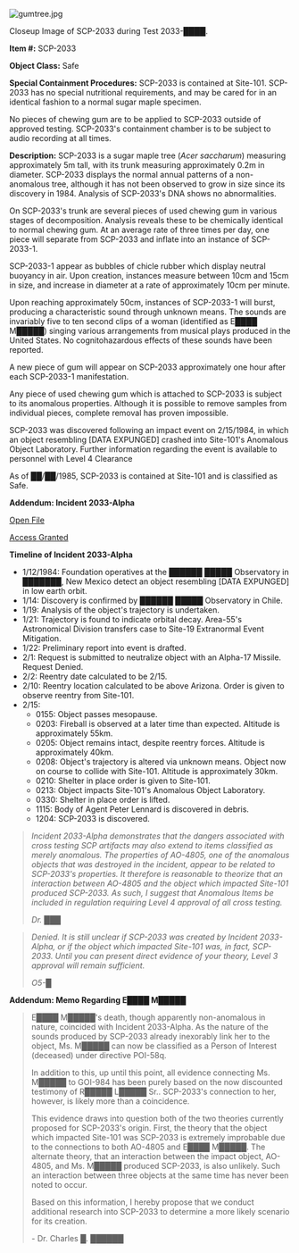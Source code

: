 ![gumtree.jpg](http://scp-wiki.wdfiles.com/local--files/scp-2033/gumtree.jpg)

Closeup Image of SCP-2033 during Test 2033-████.

**Item #:** SCP-2033

**Object Class:** Safe

**Special Containment Procedures:** SCP-2033 is contained at Site-101. SCP-2033 has no special nutritional requirements, and may be cared for in an identical fashion to a normal sugar maple specimen.

No pieces of chewing gum are to be applied to SCP-2033 outside of approved testing. SCP-2033's containment chamber is to be subject to audio recording at all times.

**Description:** SCP-2033 is a sugar maple tree (_Acer saccharum_) measuring approximately 5m tall, with its trunk measuring approximately 0.2m in diameter. SCP-2033 displays the normal annual patterns of a non-anomalous tree, although it has not been observed to grow in size since its discovery in 1984. Analysis of SCP-2033's DNA shows no abnormalities.

On SCP-2033's trunk are several pieces of used chewing gum in various stages of decomposition. Analysis reveals these to be chemically identical to normal chewing gum. At an average rate of three times per day, one piece will separate from SCP-2033 and inflate into an instance of SCP-2033-1.

SCP-2033-1 appear as bubbles of chicle rubber which display neutral buoyancy in air. Upon creation, instances measure between 10cm and 15cm in size, and increase in diameter at a rate of approximately 10cm per minute.

Upon reaching approximately 50cm, instances of SCP-2033-1 will burst, producing a characteristic sound through unknown means. The sounds are invariably five to ten second clips of a woman (identified as E████ M█████) singing various arrangements from musical plays produced in the United States. No cognitohazardous effects of these sounds have been reported.

A new piece of gum will appear on SCP-2033 approximately one hour after each SCP-2033-1 manifestation.

Any piece of used chewing gum which is attached to SCP-2033 is subject to its anomalous properties. Although it is possible to remove samples from individual pieces, complete removal has proven impossible.

SCP-2033 was discovered following an impact event on 2/15/1984, in which an object resembling \[DATA EXPUNGED\] crashed into Site-101's Anomalous Object Laboratory. Further information regarding the event is available to personnel with Level 4 Clearance

As of ██/██/1985, SCP-2033 is contained at Site-101 and is classified as Safe.

**Addendum: Incident 2033-Alpha**

[Open File](javascript:;)

[Access Granted](javascript:;)

**Timeline of Incident 2033-Alpha**

*   1/12/1984: Foundation operatives at the ██████ █████ Observatory in ███████, New Mexico detect an object resembling \[DATA EXPUNGED\] in low earth orbit.
*   1/14: Discovery is confirmed by ██████ █████ Observatory in Chile.
*   1/19: Analysis of the object's trajectory is undertaken.
*   1/21: Trajectory is found to indicate orbital decay. Area-55's Astronomical Division transfers case to Site-19 Extranormal Event Mitigation.
*   1/22: Preliminary report into event is drafted.
*   2/1: Request is submitted to neutralize object with an Alpha-17 Missile. Request Denied.
*   2/2: Reentry date calculated to be 2/15.
*   2/10: Reentry location calculated to be above Arizona. Order is given to observe reentry from Site-101.
*   2/15:
    *   0155: Object passes mesopause.
    *   0203: Fireball is observed at a later time than expected. Altitude is approximately 55km.
    *   0205: Object remains intact, despite reentry forces. Altitude is approximately 40km.
    *   0208: Object's trajectory is altered via unknown means. Object now on course to collide with Site-101. Altitude is approximately 30km.
    *   0210: Shelter in place order is given to Site-101.
    *   0213: Object impacts Site-101's Anomalous Object Laboratory.
    *   0330: Shelter in place order is lifted.
    *   1115: Body of Agent Peter Lennard is discovered in debris.
    *   1204: SCP-2033 is discovered.

> _Incident 2033-Alpha demonstrates that the dangers associated with cross testing SCP artifacts may also extend to items classified as merely anomalous. The properties of AO-4805, one of the anomalous objects that was destroyed in the incident, appear to be related to SCP-2033's properties. It therefore is reasonable to theorize that an interaction between AO-4805 and the object which impacted Site-101 produced SCP-2033. As such, I suggest that Anomalous Items be included in regulation requiring Level 4 approval of all cross testing._
> 
> _Dr. ███_

> _Denied. It is still unclear if SCP-2033 was created by Incident 2033-Alpha, or if the object which impacted Site-101 was, in fact, SCP-2033. Until you can present direct evidence of your theory, Level 3 approval will remain sufficient._
> 
> _O5-█_

  
**Addendum: Memo Regarding E████ M█████**

> E████ M█████'s death, though apparently non-anomalous in nature, coincided with Incident 2033-Alpha. As the nature of the sounds produced by SCP-2033 already inexorably link her to the object, Ms. M█████ can now be classified as a Person of Interest (deceased) under directive POI-58q.
> 
> In addition to this, up until this point, all evidence connecting Ms. M█████ to GOI-984 has been purely based on the now discounted testimony of R█████ L█████ Sr.. SCP-2033's connection to her, however, is likely more than a coincidence.
> 
> This evidence draws into question both of the two theories currently proposed for SCP-2033's origin. First, the theory that the object which impacted Site-101 was SCP-2033 is extremely improbable due to the connections to both AO-4805 and E████ M█████. The alternate theory, that an interaction between the impact object, AO-4805, and Ms. M█████ produced SCP-2033, is also unlikely. Such an interaction between three objects at the same time has never been noted to occur.
> 
> Based on this information, I hereby propose that we conduct additional research into SCP-2033 to determine a more likely scenario for its creation.
> 
> \- Dr. Charles █. ██████